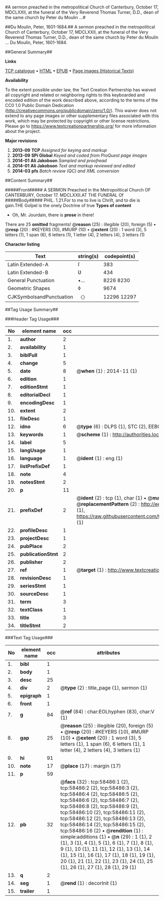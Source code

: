 #A sermon preached in the metropolitical Church of Canterbury, October 17, MDCLXXII, at the funeral of the Very Reverend Thomas Turner, D.D., dean of the same church by Peter du Moulin ...#

##Du Moulin, Peter, 1601-1684.##
A sermon preached in the metropolitical Church of Canterbury, October 17, MDCLXXII, at the funeral of the Very Reverend Thomas Turner, D.D., dean of the same church by Peter du Moulin ...
Du Moulin, Peter, 1601-1684.

##General Summary##

**Links**

[TCP catalogue](http://www.ota.ox.ac.uk/tcp/)  • 
[HTML](http://tei.it.ox.ac.uk/tcp/Texts-HTML/free/A36/A36854.html)  • 
[EPUB](http://tei.it.ox.ac.uk/tcp/Texts-EPUB/free/A36/A36854.epub) • 
[Page images (Historical Texts)](https://historicaltexts.jisc.ac.uk/eebo-12277119e)

**Availability**

To the extent possible under law, the Text Creation Partnership has waived all copyright and related or neighboring rights to this keyboarded and encoded edition of the work described above, according to the terms of the CC0 1.0 Public Domain Dedication (http://creativecommons.org/publicdomain/zero/1.0/). This waiver does not extend to any page images or other supplementary files associated with this work, which may be protected by copyright or other license restrictions. Please go to https://www.textcreationpartnership.org/ for more information about the project.

**Major revisions**

1. __2013-09__ __TCP__ *Assigned for keying and markup*
1. __2013-09__ __SPi Global__ *Keyed and coded from ProQuest page images*
1. __2014-01__ __Ali Jakobson__ *Sampled and proofread*
1. __2014-01__ __Ali Jakobson__ *Text and markup reviewed and edited*
1. __2014-03__ __pfs__ *Batch review (QC) and XML conversion*

##Content Summary##

#####Front#####
A SERMON Preached in the Metropolitical Church OF CANTERBURY, October 17. MDCLXXII.AT THE FUNERAL Of
#####Body#####
PHIL. 1.21.For to me to live is Chriſt, and to die is gain.THE Goſpel is the onely Doctrine of true 
**Types of content**

  * Oh, Mr. Jourdain, there is **prose** in there!

There are 25 **omitted** fragments! 
 @__reason__ (25) : illegible (20), foreign (5)  •  @__resp__ (20) : #KEYERS (10), #MURP (10)  •  @__extent__ (20) : 1 word (3), 5 letters (1), 1 span (6), 6 letters (1), 1 letter (4), 2 letters (4), 3 letters (1)

**Character listing**


|Text|string(s)|codepoint(s)|
|---|---|---|
|Latin Extended-A|ſ|383|
|Latin Extended-B|Ʋ|434|
|General Punctuation|•…|8226 8230|
|Geometric Shapes|◊|9674|
|CJKSymbolsandPunctuation|〈〉|12296 12297|

##Tag Usage Summary##

###Header Tag Usage###

|No|element name|occ|attributes|
|---|---|---|---|
|1.|__author__|2||
|2.|__availability__|1||
|3.|__biblFull__|1||
|4.|__change__|5||
|5.|__date__|8| @__when__ (1) : 2014-11 (1)|
|6.|__edition__|1||
|7.|__editionStmt__|1||
|8.|__editorialDecl__|1||
|9.|__encodingDesc__|1||
|10.|__extent__|2||
|11.|__fileDesc__|1||
|12.|__idno__|6| @__type__ (6) : DLPS (1), STC (2), EEBO-CITATION (1), OCLC (1), VID (1)|
|13.|__keywords__|1| @__scheme__ (1) : http://authorities.loc.gov/ (1)|
|14.|__label__|5||
|15.|__langUsage__|1||
|16.|__language__|1| @__ident__ (1) : eng (1)|
|17.|__listPrefixDef__|1||
|18.|__note__|4||
|19.|__notesStmt__|2||
|20.|__p__|11||
|21.|__prefixDef__|2| @__ident__ (2) : tcp (1), char (1)  •  @__matchPattern__ (2) : ([0-9\-]+):([0-9IVX]+) (1), (.+) (1)  •  @__replacementPattern__ (2) : http://eebo.chadwyck.com/downloadtiff?vid=$1&page=$2 (1), https://raw.githubusercontent.com/textcreationpartnership/Texts/master/tcpchars.xml#$1 (1)|
|22.|__profileDesc__|1||
|23.|__projectDesc__|1||
|24.|__pubPlace__|2||
|25.|__publicationStmt__|2||
|26.|__publisher__|2||
|27.|__ref__|1| @__target__ (1) : http://www.textcreationpartnership.org/docs/. (1)|
|28.|__revisionDesc__|1||
|29.|__seriesStmt__|1||
|30.|__sourceDesc__|1||
|31.|__term__|3||
|32.|__textClass__|1||
|33.|__title__|3||
|34.|__titleStmt__|2||


###Text Tag Usage###

|No|element name|occ|attributes|
|---|---|---|---|
|1.|__bibl__|1||
|2.|__body__|1||
|3.|__desc__|25||
|4.|__div__|2| @__type__ (2) : title_page (1), sermon (1)|
|5.|__epigraph__|1||
|6.|__front__|1||
|7.|__g__|84| @__ref__ (84) : char:EOLhyphen (83), char:V (1)|
|8.|__gap__|25| @__reason__ (25) : illegible (20), foreign (5)  •  @__resp__ (20) : #KEYERS (10), #MURP (10)  •  @__extent__ (20) : 1 word (3), 5 letters (1), 1 span (6), 6 letters (1), 1 letter (4), 2 letters (4), 3 letters (1)|
|9.|__hi__|91||
|10.|__note__|17| @__place__ (17) : margin (17)|
|11.|__p__|59||
|12.|__pb__|32| @__facs__ (32) : tcp:58486:1 (2), tcp:58486:2 (2), tcp:58486:3 (2), tcp:58486:4 (2), tcp:58486:5 (2), tcp:58486:6 (2), tcp:58486:7 (2), tcp:58486:8 (2), tcp:58486:9 (2), tcp:58486:10 (2), tcp:58486:11 (2), tcp:58486:12 (2), tcp:58486:13 (2), tcp:58486:14 (2), tcp:58486:15 (2), tcp:58486:16 (2)  •  @__rendition__ (1) : simple:additions (1)  •  @__n__ (29) : 1 (1), 2 (1), 3 (1), 4 (1), 5 (1), 6 (1), 7 (1), 8 (1), 9 (1), 10 (1), 11 (1), 12 (1), 13 (1), 14 (1), 15 (1), 16 (1), 17 (1), 18 (1), 19 (1), 20 (1), 21 (1), 22 (1), 23 (1), 24 (1), 25 (1), 26 (1), 27 (1), 28 (1), 29 (1)|
|13.|__q__|2||
|14.|__seg__|1| @__rend__ (1) : decorInit (1)|
|15.|__trailer__|1||
